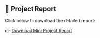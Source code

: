 ## 📄 Project Report
Click below to download the detailed report:

👉 [Download Mini Project Report](./Mini%20Project%20dbms.docx)


